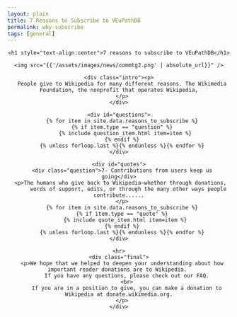 ```yaml
---
layout: plain
title: 7 Reasons to Subscribe to VEuPathDB 
permalink: why-subscribe
tags: [general]
---
```

<style>
  div.static-content {
   
    div.centered {
      margin: 0 auto;
      max-width: 40rem;
      text-align: center;
    }

    p {    
      margin: 1rem auto 1rem;
      text-align: left;
    }

    img {
      margin: 0 auto 2rem;
      border: 1px solid lightgrey;
      height: auto;
      max-width: 50%;
    }

    div.question {
      margin: 0 auto;
      font-weight: 600;
      font-size: 120%;
      text-align: left;        
    }

    blockquote {
      border-left: 4px solid #eaecf0;
      font-style: italic;
      max-width: 40rem;
      padding-left: 1.375rem;
      text-align: left;
    }

    blockquote cite {
      display: block;
      font-style: normal;
      font-family: var(--font-family-sans);
      font-size: .75rem;
      line-height: 1.75;
      margin-top: 1.25rem;
      text-align: left;
    }

  }
</style>

<div class="static-content">
  <div class="centered">

    <h1 style="text-align:center">7 reasons to subscribe to VEuPathDB</h1>

    <img src="{{'/assets/images/news/commtg2.png' | absolute_url}}" />

    <div class="intro"><p>
      People give to Wikipedia for many different reasons. The Wikimedia Foundation, the nonprofit that operates Wikipedia,
      </p>
    </div>

    <div id="questions">
      {% for item in site.data.reasons_to_subscribe %}
      {% if item.type == "question" %}
        {% include question_item.html item=item %}
      {% endif %}
      {% unless forloop.last %}{% endunless %}{% endfor %}
    </div>

    <div id="quotes">
      <div class="question">7- Contributions from users keep us going</div>
      <p>The humans who give back to Wikipedia—whether through donations, 
          words of support, edits, or through the many other ways people contribute......
      </p>
      {% for item in site.data.reasons_to_subscribe %}
      {% if item.type == "quote" %}
        {% include quote_item.html item=item %}
      {% endif %}
      {% unless forloop.last %}{% endunless %}{% endfor %}
    </div>

    <hr>
    <div class="final">
      <p>We hope that we helped to deepen your understanding about how important reader donations are to Wikipedia. 
         If you have any questions, please check out our FAQ.
         <br>
         If you are in a position to give, you can make a donation to Wikipedia at donate.wikimedia.org.
      </p>
    </div>

  </div>
</div>


